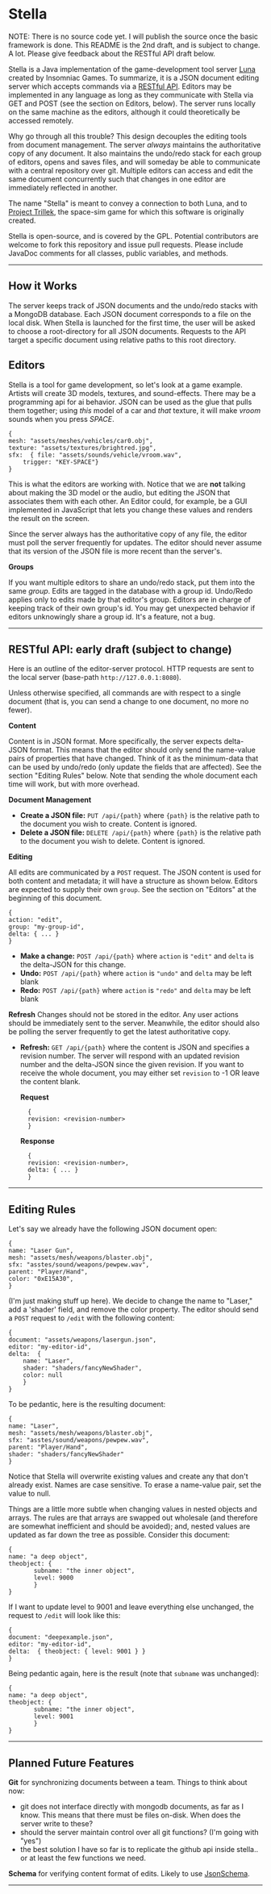 Stella
======

NOTE: There is no source code yet. I will publish the source once the basic framework is done. This README is the 2nd draft, and is subject to change. A lot. Please give feedback about the RESTful API draft below.

Stella is a Java implementation of the game-development tool server [Luna][1] created by Insomniac Games. To summarize, it is a JSON document editing server which accepts commands via a [RESTful API][2]. Editors may be implemented in any language as long as they communicate with Stella via GET and POST (see the section on Editors, below). The server runs locally on the same machine as the editors, although it could theoretically be accessed remotely.

Why go through all this trouble? This design decouples the editing tools from document management. The server _always_ maintains the authoritative copy of any document. It also maintains the undo/redo stack for each group of editors, opens and saves files, and will someday be able to communicate with a central repository over git. Multiple editors can access and edit the same document concurrently such that changes in one editor are immediately reflected in another.

The name "Stella" is meant to convey a connection to both Luna, and to [Project Trillek][3], the space-sim game for which this software is originally created.

Stella is open-source, and is covered by the GPL. Potential contributors are welcome to fork this repository and issue pull requests. Please include JavaDoc comments for all classes, public variables, and methods.

---------

How it Works
------

The server keeps track of JSON documents and the undo/redo stacks with a MongoDB database. Each JSON document corresponds to a file on the local disk. When Stella is launched for the first time, the user will be asked to choose a root-directory for all JSON documents. Requests to the API target a specific document using relative paths to this root directory.

Editors
-----

Stella is a tool for game development, so let's look at a game example. Artists will create 3D models, textures, and sound-effects. There may be a programming api for ai behavior. JSON can be used as the glue that pulls them together; using _this_ model of a car and _that_ texture, it will make _vroom_ sounds when you press _SPACE_.

	{
	mesh: "assets/meshes/vehicles/car0.obj",
	texture: "assets/textures/brightred.jpg",
	sfx:  { file: "assets/sounds/vehicle/vroom.wav",
		trigger: "KEY-SPACE"} 
	}

This is what the editors are working with. Notice that we are __not__ talking about making the 3D model or the audio, but editing the JSON that associates them with each other. An Editor could, for example, be a GUI implemented in JavaScript that lets you change these values and renders the result on the screen.

Since the server always has the authoritative copy of any file, the editor must poll the server frequently for updates. The editor should never assume that its version of the JSON file is more recent than the server's.

__Groups__

If you want multiple editors to share an undo/redo stack, put them into the same _group_. Edits are tagged in the database with a group id. Undo/Redo applies only to edits made by that editor's group. Editors are in charge of keeping track of their own group's id. You may get unexpected behavior if editors unknowingly share a group id. It's a feature, not a bug.

---

RESTful API: early draft (subject to change)
------

Here is an outline of the editor-server protocol. HTTP requests are sent to the local server (base-path `http://127.0.0.1:8080`).

Unless otherwise specified, all commands are with respect to a single document (that is, you can send a change to one document, no more no fewer).

__Content__

Content is in JSON format. More specifically, the server expects delta-JSON format. This means that the editor should only send the name-value pairs of properties that have changed. Think of it as the minimum-data that can be used by undo/redo (only update the fields that are affected). See the section "Editing Rules" below. Note that sending the whole document each time will work, but with more overhead.

__Document Management__

* __Create a JSON file:__ `PUT /api/{path}` where `{path}` is the relative path to the document you wish to create. Content is ignored.
* __Delete a JSON file:__ `DELETE /api/{path}` where `{path}` is the relative path to the document you wish to delete. Content is ignored.

__Editing__

All edits are communicated by a `POST` request. The JSON content is used for both content and metadata; it will have a structure as shown below. Editors are expected to supply their own `group`. See the section on "Editors" at the beginning of this document.

	{
	action: "edit",
	group: "my-group-id",
	delta: { ... }
	}

* __Make a change:__ `POST /api/{path}` where `action` is `"edit"` and `delta` is the delta-JSON for this change.
* __Undo:__ `POST /api/{path}` where `action` is `"undo"` and `delta` may be left blank
* __Redo:__ `POST /api/{path}` where `action` is `"redo"` and `delta` may be left blank

__Refresh__ Changes should not be stored in the editor. Any user actions should be immediately sent to the server. Meanwhile, the editor should also be polling the server frequently to get the latest authoritative copy.

* __Refresh:__ `GET /api/{path}` where the content is JSON and specifies a revision number. The server will respond with an updated revision number and the delta-JSON since the given revision. If you want to receive the whole document, you may either set `revision` to -1 OR leave the content blank.

	__Request__
	
		{
		revision: <revision-number>
		}
	
	__Response__
	
		{
		revision: <revision-number>,
		delta: { ... }
		}

---

Editing Rules
----

Let's say we already have the following JSON document open:

	{
	name: "Laser Gun",
	mesh: "assets/mesh/weapons/blaster.obj",
	sfx: "asstes/sound/weapons/pewpew.wav",
	parent: "Player/Hand",
	color: "0xE15A30",
	}

(I'm just making stuff up here). We decide to change the name to "Laser," add a 'shader' field, and remove the color property. The editor should send a `POST` request to `/edit` with the following content:

	{
	document: "assets/weapons/lasergun.json",
	editor: "my-editor-id",
	delta:  {
		name: "Laser",
		shader: "shaders/fancyNewShader",
		color: null
		}
	}

To be pedantic, here is the resulting document:

	{
	name: "Laser",
	mesh: "assets/mesh/weapons/blaster.obj",
	sfx: "asstes/sound/weapons/pewpew.wav",
	parent: "Player/Hand",
	shader: "shaders/fancyNewShader"
	}

Notice that Stella will overwrite existing values and create any that don't already exist. Names are case sensitive. To erase a name-value pair, set the value to null.

Things are a little more subtle when changing values in nested objects and arrays. The rules are that arrays are swapped out wholesale (and therefore are somewhat inefficient and should be avoided); and, nested values are updated as far down the tree as possible. Consider this document:

	{
	name: "a deep object",
	theobject: {
		   subname: "the inner object",
		   level: 9000
		   }
	}

If I want to update level to 9001 and leave everything else unchanged, the request to `/edit` will look like this:

	{
	document: "deepexample.json",
	editor: "my-editor-id",
	delta:  { theobject: { level: 9001 } }
	}

Being pedantic again, here is the result (note that `subname` was unchanged):

	{
	name: "a deep object",
	theobject: {
		   subname: "the inner object",
		   level: 9001
		   }
	}

----

Planned Future Features
-----

__Git__ for synchronizing documents between a team. Things to think about now:

* git does not interface directly with mongodb documents, as far as I know. This means that there must be files on-disk. When does the server write to these?
* should the server maintain control over all git functions? (I'm going with "yes")
* the best solution I have so far is to replicate the github api inside stella.. or at least the few functions we need.

__Schema__ for verifying content format of edits. Likely to use [JsonSchema][4].

---

	
[1]: http://www.itshouldjustworktm.com/?p=875
[2]: http://www.restapitutorial.com
[3]: http://www.trillek.org
[4]: http://json-schema.org/
